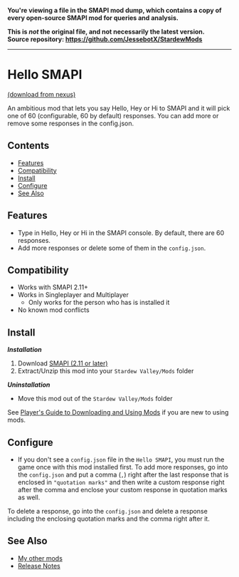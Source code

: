 **You're viewing a file in the SMAPI mod dump, which contains a copy of every open-source SMAPI mod
for queries and analysis.**

**This is _not_ the original file, and not necessarily the latest version.**  
**Source repository: https://github.com/JessebotX/StardewMods**

----

# Hello SMAPI
[(download from nexus)](https://www.nexusmods.com/stardewvalley/mods/4483)

An ambitious mod that lets you say Hello, Hey or Hi to SMAPI and it will pick one of 60 (configurable, 60 by default) responses. You can add more or remove some responses in the config.json.

## Contents
- [Features](#features)
- [Compatibility](#compatibility)
- [Install](#install)
- [Configure](#configure)
- [See Also](#see-also)

## Features
- Type in Hello, Hey or Hi in the SMAPI console. By default, there are 60 responses.
- Add more responses or delete some of them in the ```config.json```.

## Compatibility
- Works with SMAPI 2.11+
- Works in Singleplayer and Multiplayer
  - Only works for the person who has is installed it
- No known mod conflicts	

## Install
_**Installation**_
1. Download [SMAPI (2.11 or later)](https://www.nexusmods.com/stardewvalley/mods/2400)
2. Extract/Unzip this mod into your ```Stardew Valley/Mods``` folder

_**Uninstallation**_
- Move this mod out of the ```Stardew Valley/Mods``` folder

See [Player's Guide to Downloading and Using Mods](https://stardewvalleywiki.com/Modding:Player_Guide/Getting_Started) if you are new to using mods.

## Configure
- If you don't see a ```config.json``` file in the ```Hello SMAPI```, you must run the game once with this mod installed first.
To add more responses, go into the ```config.json``` and put a comma (```,```) right after the last response that is enclosed in ```"quotation marks"``` and then write a custom response right after the comma and enclose your custom response in quotation marks as well.

To delete a response, go into the ```config.json``` and delete a response including the enclosing quotation marks and the comma right after it.

## See Also
- [My other mods](https://www.nexusmods.com/users/55529772?tab=user+files)
- [Release Notes](changelog.md)